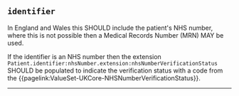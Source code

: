 ## `identifier`

In England and Wales this SHOULD include the patient's NHS number, where this is not possible then a Medical Records Number (MRN) MAY be used.

If the identifier is an NHS number then the extension `Patient.identifier:nhsNumber.extension:nhsNumberVerificationStatus` SHOULD be populated to indicate the verification status with a code from the {{pagelink:ValueSet-UKCore-NHSNumberVerificationStatus}}.

---
